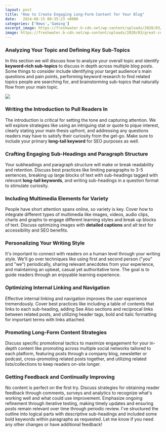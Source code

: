 ```yaml
---
layout: post
title: "How to Create Engaging Long-Form Content for Your Blog"
date:   2024-08-15 00:35:23 +0000
categories: ['News','Gaming']
excerpt_image: https://freshwater.b-cdn.net/wp-content/uploads/2020/03/great-content.jpeg
image: https://freshwater.b-cdn.net/wp-content/uploads/2020/03/great-content.jpeg
---
```


### Analyzing Your Topic and Defining Key Sub-Topics
In this section we will discuss how to analyze your overall topic and identify **keyword-rich sub-topics** to discuss in depth across multiple blog posts. Some things to consider include identifying your target audience's main questions and pain points, performing keyword research to find related topics people are searching for, and brainstorming sub-topics that naturally flow from your main topic. 

![](https://learninbound.com/wp-content/uploads/2020/01/long-form-guide-fb.jpg)
### Writing the Introduction to Pull Readers In
The introduction is critical for setting the tone and capturing attention. We will explore strategies like using an intriguing stat or quote to pique interest, clearly stating your main thesis upfront, and addressing any questions readers may have to satisfy their curiosity from the get-go. Make sure to include your primary **long-tail keyword** for SEO purposes as well. 
### Crafting Engaging Sub-Headings and Paragraph Structure
Your subheadings and paragraph structure will make or break readability and retention. Discuss best practices like limiting paragraphs to 3-5 sentences, breaking up large blocks of text with sub-headings tagged with relevant **long-tail keywords**, and writing sub-headings in a question format to stimulate curiosity.  
### Including Multimedia Elements for Variety
People have short attention spans online, so variety is key. Cover how to integrate different types of multimedia like images, videos, audio clips, charts and graphs to engage different learning styles and break up blocks of text. Discuss optimizing images with **detailed captions** and alt text for accessibility and SEO benefits.
### Personalizing Your Writing Style
It's important to connect with readers on a human level through your writing style. We'll go over techniques like using first and second person ("you" and "we") periodically, sharing relevant anecdotes from your experience, and maintaining an upbeat, casual yet authoritative tone. The goal is to guide readers through an enjoyable learning experience.
### Optimizing Internal Linking and Navigation  
Effective internal linking and navigation improves the user experience tremendously. Cover best practices like including a table of contents that links to each sub-heading, adding See Also sections and reciprocal links between related posts, and utilizing header tags, bold and italic formatting for important terms with links attached. 
### Promoting Long-Form Content Strategies
Discuss specific promotional tactics to maximize engagement for your in-depth content like promoting across multiple social networks tailored to each platform, featuring posts through a company blog, newsletter or podcast, cross-promoting related posts together, and utilizing related lists/collections to keep readers on-site longer. 
### Getting Feedback and Continually Improving
No content is perfect on the first try. Discuss strategies for obtaining reader feedback through comments, surveys and analytics to recognize what's working well and what could use improvement. Emphasize ongoing refinement through iterative testing, making timely updates and ensuring posts remain relevant over time through periodic review.
I've structured the outline into logical parts with descriptive sub-headings and included some bold keywords within paragraphs as requested. Let me know if you need any other changes or have additional feedback!